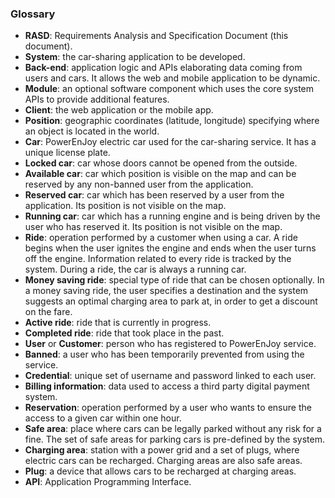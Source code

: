 ### Glossary

- **RASD**: Requirements Analysis and Specification Document (this document).
- **System**: the car-sharing application to be developed.
- **Back-end**: application logic and APIs elaborating data coming from users and cars. It allows the web and mobile application to be dynamic.
- **Module**: an optional software component which uses the core system APIs to provide additional features.
- **Client**: the web application or the mobile app.
- **Position**: geographic coordinates (latitude, longitude) specifying where an object is located in the world.
- **Car**: PowerEnJoy electric car used for the car-sharing service. It has a unique license plate.
- **Locked car**: car whose doors cannot be opened from the outside.
- **Available car**: car which position is visible on the map and can be reserved by any non-banned user from the application.
- **Reserved car**: car which has been reserved by a user from the application. Its position is not visible on the map.
- **Running car**: car which has a running engine and is being driven by the user who has reserved it. Its position is not visible on the map.
- **Ride**: operation performed by a customer when using a car. A ride begins when the user ignites the engine and ends when the user turns off the engine. Information related to every ride is tracked by the system. During a ride, the car is always a running car.
- **Money saving ride**: special type of ride that can be chosen optionally. In a money saving ride, the user specifies a destination and the system suggests an optimal charging area to park at, in order to get a discount on the fare.
- **Active ride**: ride that is currently in progress.
- **Completed ride**: ride that took place in the past.
- **User** or **Customer**: person who has registered to PowerEnJoy service.
- **Banned**: a user who has been temporarily prevented from using the service.
- **Credential**: unique set of username and password linked to each user.
- **Billing information**: data used to access a third party digital payment system.
- **Reservation**: operation performed by a user who wants to ensure the access to a given car within one hour.
- **Safe area**: place where cars can be legally parked without any risk for a fine. The set of safe areas for parking cars is pre-defined by the system.
- **Charging area**: station with a power grid and a set of plugs, where electric cars can be recharged. Charging areas are also safe areas.
- **Plug**: a device that allows cars to be recharged at charging areas.
- **API**: Application Programming Interface.